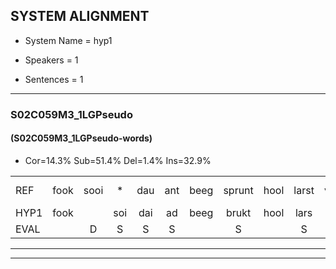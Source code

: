
## SYSTEM ALIGNMENT

- System Name = hyp1

- Speakers = 1

- Sentences = 1

---

### S02C059M3_1LGPseudo

#### (S02C059M3_1LGPseudo-words)

- Cor=14.3%	Sub=51.4%	Del=1.4%	Ins=32.9%

|  |  |  |  |  |  |  |  |  |  |  |  |  |  |  |  |  |  |  |  |  |  |  |  |  |  |  |  |  |  |  |  |  |  |  |  |  |  |  |  |  |  |  |  |  |  |  |  |  |  |  |  |  |  |  |  |  |  |  |  |  |  |  |  |  |  |  |  |  |  |  |
|:--- |:---:|:---:|:---:|:---:|:---:|:---:|:---:|:---:|:---:|:---:|:---:|:---:|:---:|:---:|:---:|:---:|:---:|:---:|:---:|:---:|:---:|:---:|:---:|:---:|:---:|:---:|:---:|:---:|:---:|:---:|:---:|:---:|:---:|:---:|:---:|:---:|:---:|:---:|:---:|:---:|:---:|:---:|:---:|:---:|:---:|:---:|:---:|:---:|:---:|:---:|:---:|:---:|:---:|:---:|:---:|:---:|:---:|:---:|:---:|:---:|:---:|:---:|:---:|:---:|:---:|:---:|:---:|:---:|:---:|:---:|
| REF | fook | sooi | * | dau | ant | beeg | sprunt | hool | larst | vout | zwoei | fam | * | rachts | vaap | sprieuw | keng | swoers | doer | plirt | * | * | * | jien | blard | guul | hoekt |  |  | neeuw | noork | vid*(vind) | zans | * | leum | haans | spaai | sjalt | heik | sank | roen | roen |  |  |  |  |  |  |  |  |  |  |  |  |  | frijk | eem*(eeuw) | schard | grek |  |  |  |  | dron | snaaf |  |  |  |  | stuid |
| HYP1 | fook |  | soi | dai | ad | beeg | brukt | hool | lars | t | fout | s | boei | fap | raht | rakt | vap | priel | kijk | woord | woord | leerd | jeenhden | eden | blart | goel | hoekt | neew | lort | vind | vant | lel | leu | bedoel | k | hans | sbai | shalt | heik | sank | roen | roen | dat | ken | ik | van | het | spel | rom | daszo | van | e | rundskep | ja | o | frk | eel | shart | grek | deon | snaf | dat | bestet | wel | snaaf | waa | is | dit | wortje? | stuit |
| EVAL |  | D | S | S | S |  | S |  | S | S | S | S | S | S | S | S | S | S | S | S | S | S | S | S | S | S |  | I | I | S | S | S | S | S | S | S | S | S |  |  |  |  | I | I | I | I | I | I | I | I | I | I | I | I | I | S | S | S |  | I | I | I | I | S |  | I | I | I | I | S |
---

---
